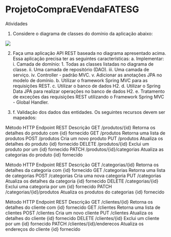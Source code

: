 # ProjetoCompraEVendaFATESG

Atividades
1. 	Considere o diagrama de classes do domínio da aplicação abaixo:

<img src="https://www.google.com/url?sa=i&url=https%3A%2F%2Fwww.imigrantesbebidas.com.br%2Frefrigerante-coca-cola-lata-350ml&psig=AOvVaw0-0oIiArR8a5nmZT_jsilA&ust=1668885051943000&source=images&cd=vfe&ved=0CA0QjRxqFwoTCPjAi7e3uPsCFQAAAAAdAAAAABAD">

2. 	Faça uma aplicação API REST baseada no diagrama apresentado acima. Essa
aplicação precisa ter as seguintes características:
a. Implementar:
	 i. Camada de domínio:
	    1. Todas as classes listadas no diagrama de classe.
	 ii.	Uma camada de repositório (DAO).
	 iii. Uma camada de serviço.
	 iv. Controller - padrão MVC.
	 v. Adicionar as anotações JPA no modelo de domínio.
b. Utilizar o framework Spring MVC para as requisições REST.
c. Utilizar o banco de dados H2.
d. Utilizar o Spring Data JPA para realizar operações no banco de dados H2.
e. Tratamento de exceções das requisições REST utilizando o Framework
Spring MVC - Global Handler.

3.	f.	Validação dos dados das entidades.
Os seguintes recursos devem ser mapeados:

Método HTTP	Endpoint REST	Descrição
GET	/produtos/{id}	Retorna os detalhes do produto com {id} fornecido
GET	/produtos	Retorna uma lista de produtos
POST	/produtos	Cria um novo produto
PUT	/produtos	Atualiza os detalhes do produto {id} fornecido
DELETE	/produtos/{id}	Exclui um produto por um {id} fornecido
PATCH	/produtos/{id}/categorias	Atualiza as categorias do produto {id} fornecido

Método HTTP	Endpoint REST	Descrição
GET	/categorias/{id}	Retorna os detalhes da categoria com {id} fornecido
GET	/categorias	Retorna uma lista de categorias
POST	/categorias	Cria uma nova categoria
PUT	/categorias	Atualiza os detalhes da categoria {id} fornecido
DELETE	/categorias/{id}	Exclui uma categoria por um {id} fornecido
PATCH	/categorias/{id}/produtos	Atualiza os produtos do categorias {id} fornecido

Método HTTP	Endpoint REST	Descrição
GET	/clientes/{id}	Retorna os detalhes do cliente com {id} fornecido
GET	/clientes	Retorna uma lista de clientes
POST	/clientes	Cria um novo cliente
PUT	/clientes	Atualiza os detalhes do cliente {id} fornecido
DELETE	/clientes/{id}	Exclui um cliente por um {id} fornecido
PATCH	/clientes/{id}/enderecos	Atualiza os endereços do cliente {id} fornecido



